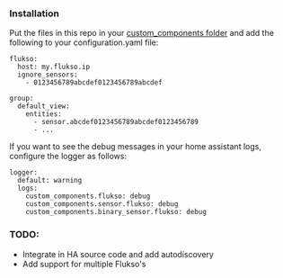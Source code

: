### Installation
Put the files in this repo in your [custom_components folder](https://developers.home-assistant.io/docs/en/creating_component_loading.html) and add the following to your configuration.yaml file:

```
flukso:
  host: my.flukso.ip
  ignore_sensors:
    - 0123456789abcdef0123456789abcdef

group:
  default_view:
    entities:
      - sensor.abcdef0123456789abcdef0123456789
      - ...
```

If you want to see the debug messages in your home assistant logs, configure the logger as follows:
```
logger:
  default: warning
  logs:
    custom_components.flukso: debug
    custom_components.sensor.flukso: debug
    custom_components.binary_sensor.flukso: debug
```

### TODO:
* Integrate in HA source code and add autodiscovery
* Add support for multiple Flukso's
